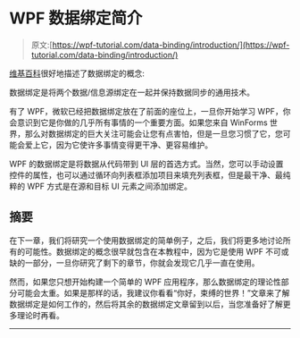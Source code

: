 # WPF 数据绑定简介

> 原文:[https://wpf-tutorial.com/data-binding/introduction/](https://wpf-tutorial.com/data-binding/introduction/)

[维基百科](http://en.wikipedia.org/wiki/Data_binding)很好地描述了数据绑定的概念:

数据绑定是将两个数据/信息源绑定在一起并保持数据同步的通用技术。

有了 WPF，微软已经把数据绑定放在了前面的座位上，一旦你开始学习 WPF，你会意识到它是你做的几乎所有事情的一个重要方面。如果您来自 WinForms 世界，那么对数据绑定的巨大关注可能会让您有点害怕，但是一旦您习惯了它，您可能会爱上它，因为它使许多事情变得更干净、更容易维护。

WPF 的数据绑定是将数据从代码带到 UI 层的首选方式。当然，您可以手动设置控件的属性，也可以通过循环向列表框添加项目来填充列表框，但是最干净、最纯粹的 WPF 方式是在源和目标 UI 元素之间添加绑定。

## 摘要

在下一章，我们将研究一个使用数据绑定的简单例子，之后，我们将更多地讨论所有的可能性。数据绑定的概念很早就包含在本教程中，因为它是使用 WPF 不可或缺的一部分，一旦你研究了剩下的章节，你就会发现它几乎一直在使用。

<input type="hidden" name="IL_IN_ARTICLE">

然而，如果您只想开始构建一个简单的 WPF 应用程序，那么数据绑定的理论性部分可能会太重。如果是那样的话，我建议你看看“你好，束缚的世界！”文章来了解数据绑定是如何工作的，然后将其余的数据绑定文章留到以后，当您准备好了解更多理论时再看。

* * *